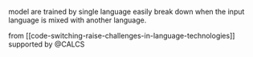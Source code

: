 model are trained by single language easily break down when the input language is mixed with another language.

from [[code-switching-raise-challenges-in-language-technologies]]
supported by @CALCS
